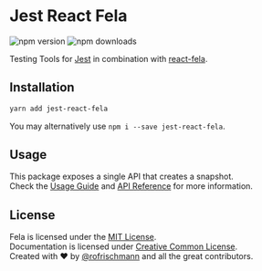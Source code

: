 # Jest React Fela

<img alt="npm version" src="https://badge.fury.io/js/jest-react-fela.svg"> <img alt="npm downloads" src="https://img.shields.io/npm/dm/jest-react-fela.svg">

Testing Tools for [Jest]() in combination with [react-fela](../react-fela).

## Installation
```sh
yarn add jest-react-fela
```
You may alternatively use `npm i --save jest-react-fela`.

## Usage
This package exposes a single API that creates a snapshot.<br>
Check the [Usage Guide]() and [API Reference]() for more information.


## License
Fela is licensed under the [MIT License](http://opensource.org/licenses/MIT).<br>
Documentation is licensed under [Creative Common License](http://creativecommons.org/licenses/by/4.0/).<br>
Created with ♥ by [@rofrischmann](http://rofrischmann.de) and all the great contributors.
